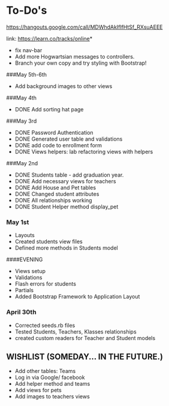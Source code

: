 # To-Do's
https://hangouts.google.com/call/MDWhdAkIflfHtSf_RXsuAEEE

link: https://learn.co/tracks/online*


* fix nav-bar
* Add more Hogwartsian messages to controllers.
* Branch your own copy and try styling with Bootstrap!


###May 5th-6th
* Add background images to other views

###May 4th
* DONE Add sorting hat page

###May 3rd
* DONE Password Authentication
* DONE Generated user table and validations
* DONE add code to enrollment form
* DONE Views helpers: lab refactoring views with helpers

###May 2nd
* DONE Students table - add graduation year.
* DONE Add necessary views for teachers
* DONE Add House and Pet tables
* DONE Changed student attributes
* DONE All relationships working
* DONE Student Helper method display_pet

### May 1st
* Layouts
* Created students view files
* Defined more methods in Students model

####EVENING

* Views setup
* Validations
* Flash errors for students
* Partials
* Added Bootstrap Framework to Application Layout


### April 30th
* Corrected seeds.rb files
* Tested Students, Teachers, Klasses relationships
* created custom readers for Teacher and Student models


## WISHLIST (SOMEDAY... IN THE FUTURE.)
* Add other tables: Teams
* Log in via Google/ facebook
* Add helper method and teams
* Add views for pets
* Add images to teachers views
